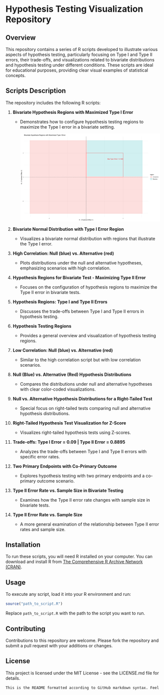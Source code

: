 # Hypothesis Testing Visualization Repository

## Overview

This repository contains a series of R scripts developed to illustrate various aspects of hypothesis testing, particularly focusing on Type I and Type II errors, their trade-offs, and visualizations related to bivariate distributions and hypothesis testing under different conditions. These scripts are ideal for educational purposes, providing clear visual examples of statistical concepts.

## Scripts Description

The repository includes the following R scripts:

1. **Bivariate Hypothesis Regions with Maximized Type I Error**
   - Demonstrates how to configure hypothesis testing regions to maximize the Type I error in a bivariate setting.
  
     ![Bivariate Hypothesis Regions Type I](Image/Bivariate_Hypothesis_Regions_with_Maximized_Type_I_Error.png)

2. **Bivariate Normal Distribution with Type I Error Region**
   - Visualizes a bivariate normal distribution with regions that illustrate the Type I error.

     

3. **High Correlation: Null (blue) vs. Alternative (red)**
   - Plots distributions under the null and alternative hypotheses, emphasizing scenarios with high correlation.

4. **Hypothesis Regions for Bivariate Test - Maximizing Type II Error**
   - Focuses on the configuration of hypothesis regions to maximize the Type II error in bivariate tests.

5. **Hypothesis Regions: Type I and Type II Errors**
   - Discusses the trade-offs between Type I and Type II errors in hypothesis testing.

6. **Hypothesis Testing Regions**
   - Provides a general overview and visualization of hypothesis testing regions.

7. **Low Correlation: Null (blue) vs. Alternative (red)**
   - Similar to the high correlation script but with low correlation scenarios.

8. **Null (Blue) vs. Alternative (Red) Hypothesis Distributions**
   - Compares the distributions under null and alternative hypotheses with clear color-coded visualizations.

9. **Null vs. Alternative Hypothesis Distributions for a Right-Tailed Test**
   - Special focus on right-tailed tests comparing null and alternative hypothesis distributions.

10. **Right-Tailed Hypothesis Test Visualization for Z-Score**
    - Visualizes right-tailed hypothesis tests using Z-scores.

11. **Trade-offs: Type I Error = 0.09 | Type II Error = 0.8895**
    - Analyzes the trade-offs between Type I and Type II errors with specific error rates.

12. **Two Primary Endpoints with Co-Primary Outcome**
    - Explores hypothesis testing with two primary endpoints and a co-primary outcome scenario.

13. **Type II Error Rate vs. Sample Size in Bivariate Testing**
    - Examines how the Type II error rate changes with sample size in bivariate tests.

14. **Type II Error Rate vs. Sample Size**
    - A more general examination of the relationship between Type II error rates and sample size.

## Installation

To run these scripts, you will need R installed on your computer. You can download and install R from [The Comprehensive R Archive Network (CRAN)](https://cran.r-project.org/mirrors.html).

## Usage

To execute any script, load it into your R environment and run:

```r
source("path_to_script.R")
```

Replace `path_to_script.R` with the path to the script you want to run.

## Contributing

Contributions to this repository are welcome. Please fork the repository and submit a pull request with your additions or changes.

## License

This project is licensed under the MIT License - see the LICENSE.md file for details.

```r
This is the README formatted according to GitHub markdown syntax. Feel free to further adjust any sections to fit the specific details of your repository.
```
